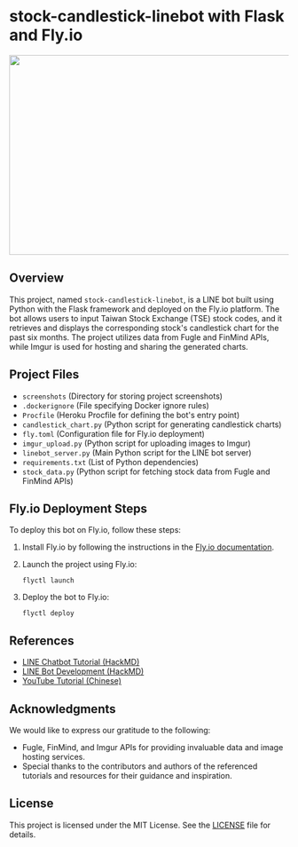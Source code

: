 # stock-candlestick-linebot with Flask and Fly.io

<img src="screenshots/Flask-股票機器人.gif" width="640" height="360">

## Overview

This project, named `stock-candlestick-linebot`, is a LINE bot built using Python with the Flask framework and deployed on the Fly.io platform. The bot allows users to input Taiwan Stock Exchange (TSE) stock codes, and it retrieves and displays the corresponding stock's candlestick chart for the past six months. The project utilizes data from Fugle and FinMind APIs, while Imgur is used for hosting and sharing the generated charts.

## Project Files

- `screenshots` (Directory for storing project screenshots)
- `.dockerignore` (File specifying Docker ignore rules)
- `Procfile` (Heroku Procfile for defining the bot's entry point)
- `candlestick_chart.py` (Python script for generating candlestick charts)
- `fly.toml` (Configuration file for Fly.io deployment)
- `imgur_upload.py` (Python script for uploading images to Imgur)
- `linebot_server.py` (Main Python script for the LINE bot server)
- `requirements.txt` (List of Python dependencies)
- `stock_data.py` (Python script for fetching stock data from Fugle and FinMind APIs)

## Fly.io Deployment Steps

To deploy this bot on Fly.io, follow these steps:

1. Install Fly.io by following the instructions in the [Fly.io documentation](https://fly.io/docs/hands-on/install-flyctl/).

2. Launch the project using Fly.io:

   ```shell
   flyctl launch

3. Deploy the bot to Fly.io:

   ```shell
   flyctl deploy

## References

- [LINE Chatbot Tutorial (HackMD)](link_to_hackmd)
- [LINE Bot Development (HackMD)](link_to_hackmd)
- [YouTube Tutorial (Chinese)](link_to_youtube)

## Acknowledgments

We would like to express our gratitude to the following:

- Fugle, FinMind, and Imgur APIs for providing invaluable data and image hosting services.
- Special thanks to the contributors and authors of the referenced tutorials and resources for their guidance and inspiration.

## License

This project is licensed under the MIT License. See the [LICENSE](LICENSE) file for details.



